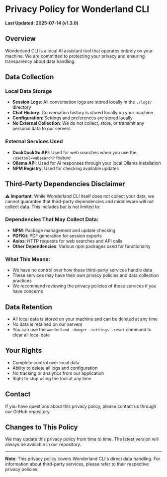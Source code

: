 # Privacy Policy for Wonderland CLI

**Last Updated: 2025-07-14 (v1.3.0)**

## Overview
Wonderland CLI is a local AI assistant tool that operates entirely on your machine. We are committed to protecting your privacy and ensuring transparency about data handling.

## Data Collection

### Local Data Storage
- **Session Logs**: All conversation logs are stored locally in the `./logs/` directory
- **Chat History**: Conversation history is stored locally on your machine
- **Configuration**: Settings and preferences are stored locally
- **No External Collection**: We do not collect, store, or transmit any personal data to our servers

### External Services Used
- **DuckDuckGo API**: Used for web searches when you use the `/usetool=websearch?` feature
- **Ollama API**: Used for AI responses through your local Ollama installation
- **NPM Registry**: Used for checking available updates

## Third-Party Dependencies Disclaimer

**⚠️ Important**: While Wonderland CLI itself does not collect your data, we cannot guarantee that third-party dependencies and middleware will not collect data. This includes but is not limited to:

### Dependencies That May Collect Data:
- **NPM**: Package management and update checking
- **PDFKit**: PDF generation for session exports
- **Axios**: HTTP requests for web searches and API calls
- **Other Dependencies**: Various npm packages used for functionality

### What This Means:
- We have no control over how these third-party services handle data
- These services may have their own privacy policies and data collection practices
- We recommend reviewing the privacy policies of these services if you have concerns

## Data Retention
- All local data is stored on your machine and can be deleted at any time
- No data is retained on our servers
- You can use the `wonderland -danger -settings -reset` command to clear all local data

## Your Rights
- Complete control over local data
- Ability to delete all logs and configuration
- No tracking or analytics from our application
- Right to stop using the tool at any time

## Contact
If you have questions about this privacy policy, please contact us through our GitHub repository.

## Changes to This Policy
We may update this privacy policy from time to time. The latest version will always be available in our repository.

---

**Note**: This privacy policy covers Wonderland CLI's direct data handling. For information about third-party services, please refer to their respective privacy policies. 